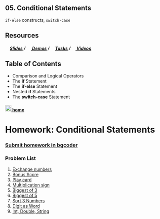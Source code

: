 ## 05. Conditional Statements

`if-else` constructs, `switch-case`

## Resources

##### [<img src="https://raw.githubusercontent.com/TelerikAcademy/Common/master/icons/presentation.png" height="15" />Slides](https://rawgit.com/TelerikAcademy/CSharp-Part-1/master/Topics/05.%20Conditional-Statements/slides/index.html) / [<img src="https://raw.githubusercontent.com/TelerikAcademy/Common/master/icons/code.png" height="15"> Demos](demos) / [<img src="https://raw.githubusercontent.com/TelerikAcademy/Common/master/icons/homework.png" height="15">Tasks](homework) / [<img src="https://raw.githubusercontent.com/TelerikAcademy/Common/master/icons/video.png" height="13"> Videos](VIDEOS.md)

## Table of Contents
- Comparison and Logical Operators
- The **if** Statement
- The **if-else** Statement
- Nested **if** Statements
- The **switch-case** Statement

#### [<img src="https://raw.githubusercontent.com/TelerikAcademy/Common/master/icons/home.png" height="20" /> home](/README.md)

Homework: Conditional Statements
================================

### [Submit homework in bgcoder](http://bgcoder.com/Contests/309/CSharp-Fundamentals-05-Conditional-Statements)

### Problem List

1. [Exchange numbers](./ExchangeIfGreater)
1. [Bonus Score](./BonusScore)
1. [Play card](./CheckForAPlayCard)
1. [Multiplication sign](./MultiplicationSign)
1. [Biggest of 3](./BiggestOf3)
1. [Biggest of 5](./BiggestOf5)
1. [Sort 3 Numbers](./Sort3Numbers)
1. [Digit as Word](./DigitAsWord)
1. [Int, Double, String](./IntDoubleAndString)

